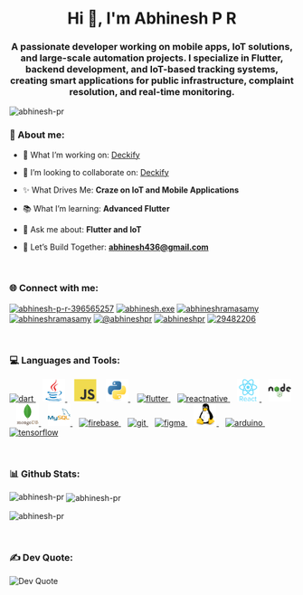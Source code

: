 <h1 align="center">Hi 👋, I'm Abhinesh P R</h1>
<h3 align="center">A passionate developer working on mobile apps, IoT solutions, and large-scale automation projects. I specialize in Flutter, backend development, and IoT-based tracking systems, creating smart applications for public infrastructure, complaint resolution, and real-time monitoring.</h3>

<p align="left"> <img src="https://komarev.com/ghpvc/?username=abhinesh-pr&label=Views&color=289ae2&style=flat" alt="abhinesh-pr" /> </p>

<h3 align="left">💫 About me:</h3>

- 🚀 What I’m working on: [Deckify](https://github.com/abhinesh-pr/deckify)

- 👯 I’m looking to collaborate on: [Deckify](https://github.com/abhinesh-pr/deckify)

- ✨ What Drives Me: **Craze on IoT and Mobile Applications**

- 📚 What I’m learning: **Advanced Flutter**

- 💬 Ask me about: **Flutter and IoT**

- 🤝 Let’s Build Together: **abhinesh436@gmail.com**

<br>

<h3 align="left">🌐 Connect with me:</h3>
<p align="left">
<a href="https://linkedin.com/in/abhinesh-p-r-396565257" target="blank"><img align="center" src="https://raw.githubusercontent.com/rahuldkjain/github-profile-readme-generator/master/src/images/icons/Social/linked-in-alt.svg" alt="abhinesh-p-r-396565257" height="30" width="40" /></a>
<a href="https://instagram.com/abhinesh.exe" target="blank"><img align="center" src="https://raw.githubusercontent.com/rahuldkjain/github-profile-readme-generator/master/src/images/icons/Social/instagram.svg" alt="abhinesh.exe" height="30" width="40" /></a>
<a href="https://www.leetcode.com/abhineshramasamy" target="blank"><img align="center" src="https://raw.githubusercontent.com/rahuldkjain/github-profile-readme-generator/master/src/images/icons/Social/leet-code.svg" alt="abhineshramasamy" height="30" width="40" /></a>
<a href="https://www.hackerrank.com/abhineshramasamy" target="blank"><img align="center" src="https://raw.githubusercontent.com/rahuldkjain/github-profile-readme-generator/master/src/images/icons/Social/hackerrank.svg" alt="abhineshramasamy" height="30" width="40" /></a>
<a href="https://medium.com/@abhineshpr" target="blank"><img align="center" src="https://raw.githubusercontent.com/rahuldkjain/github-profile-readme-generator/master/src/images/icons/Social/medium.svg" alt="@abhineshpr" height="30" width="40" /></a>
<a href="https://kaggle.com/abhineshpr" target="blank"><img align="center" src="https://raw.githubusercontent.com/rahuldkjain/github-profile-readme-generator/master/src/images/icons/Social/kaggle.svg" alt="abhineshpr" height="30" width="40" /></a>
<a href="https://stackoverflow.com/users/29482206" target="blank"><img align="center" src="https://raw.githubusercontent.com/rahuldkjain/github-profile-readme-generator/master/src/images/icons/Social/stack-overflow.svg" alt="29482206" height="30" width="40" /></a>
</p> <br>

<h3 align="left">💻 Languages and Tools:</h3>


<p align="left"> <a href="https://dart.dev" target="_blank" rel="noreferrer"> <img src="https://www.vectorlogo.zone/logos/dartlang/dartlang-icon.svg" alt="dart" width="40" height="40"/> </a> &nbsp;&nbsp;
<a href="https://www.java.com" target="_blank" rel="noreferrer"> <img src="https://raw.githubusercontent.com/devicons/devicon/master/icons/java/java-original.svg" alt="java" width="40" height="40"/> </a> &nbsp;&nbsp;
<a href="https://developer.mozilla.org/en-US/docs/Web/JavaScript" target="_blank" rel="noreferrer"> <img src="https://raw.githubusercontent.com/devicons/devicon/master/icons/javascript/javascript-original.svg" alt="javascript" width="40" height="40"/> </a> &nbsp;&nbsp;
<a href="https://www.python.org" target="_blank" rel="noreferrer"> <img src="https://raw.githubusercontent.com/devicons/devicon/master/icons/python/python-original.svg" alt="python" width="40" height="40"/> </a> &nbsp;&nbsp; <a href="https://flutter.dev" target="_blank" rel="noreferrer"> <img src="https://www.vectorlogo.zone/logos/flutterio/flutterio-icon.svg" alt="flutter" width="40" height="40"/> </a> &nbsp;&nbsp;
<a href="https://reactnative.dev/" target="_blank" rel="noreferrer"> <img src="https://reactnative.dev/img/header_logo.svg" alt="reactnative" width="40" height="40"/> </a> &nbsp;&nbsp; <a href="https://reactjs.org/" target="_blank" rel="noreferrer"> <img src="https://raw.githubusercontent.com/devicons/devicon/master/icons/react/react-original-wordmark.svg" alt="react" width="40" height="40"/> </a> &nbsp;&nbsp;
<a href="https://nodejs.org" target="_blank" rel="noreferrer"> <img src="https://raw.githubusercontent.com/devicons/devicon/master/icons/nodejs/nodejs-original-wordmark.svg" alt="nodejs" width="40" height="40"/> </a> &nbsp;&nbsp; <a href="https://www.mongodb.com/" target="_blank" rel="noreferrer"> <img src="https://raw.githubusercontent.com/devicons/devicon/master/icons/mongodb/mongodb-original-wordmark.svg" alt="mongodb" width="40" height="40"/> </a> &nbsp;&nbsp;
<a href="https://www.mysql.com/" target="_blank" rel="noreferrer"> <img src="https://raw.githubusercontent.com/devicons/devicon/master/icons/mysql/mysql-original-wordmark.svg" alt="mysql" width="40" height="40"/> </a> &nbsp;&nbsp; <a href="https://firebase.google.com/" target="_blank" rel="noreferrer"> <img src="https://www.vectorlogo.zone/logos/firebase/firebase-icon.svg" alt="firebase" width="40" height="40"/> </a> &nbsp;&nbsp; <a href="https://git-scm.com/" target="_blank" rel="noreferrer"> <img src="https://www.vectorlogo.zone/logos/git-scm/git-scm-icon.svg" alt="git" width="40" height="40"/> </a> &nbsp;&nbsp; <a href="https://www.figma.com/" target="_blank" rel="noreferrer"> <img src="https://www.vectorlogo.zone/logos/figma/figma-icon.svg" alt="figma" width="40" height="40"/> </a> &nbsp;&nbsp; <a href="https://www.linux.org/" target="_blank" rel="noreferrer"> <img src="https://raw.githubusercontent.com/devicons/devicon/master/icons/linux/linux-original.svg" alt="linux" width="40" height="40"/> </a> &nbsp;&nbsp; <a href="https://www.arduino.cc/" target="_blank" rel="noreferrer"> <img src="https://cdn.worldvectorlogo.com/logos/arduino-1.svg" alt="arduino" width="40" height="40"/> </a> &nbsp;&nbsp; <a href="https://www.tensorflow.org" target="_blank" rel="noreferrer"> <img src="https://www.vectorlogo.zone/logos/tensorflow/tensorflow-icon.svg" alt="tensorflow" width="40" height="40"/> </a> </p> <br>

<h3 align="left">📊 Github Stats:</h3>
 
<p><img align="left" src="https://github-readme-stats.vercel.app/api/top-langs?username=abhinesh-pr&show_icons=true&theme=dark&title_color=ffffff&text_color=e0e0e0&bg_color=1e1e1e&hide_border=true&locale=en&layout=compact" alt="abhinesh-pr" /></p>
<p>&nbsp;<img align="center" src="https://github-readme-stats.vercel.app/api?username=abhinesh-pr&show_icons=true&theme=dark&title_color=ffffff&text_color=e0e0e0&bg_color=1e1e1e&hide_border=true&locale=en" alt="abhinesh-pr" /></p>
<p><img align="center" src="https://github-readme-streak-stats.herokuapp.com/?user=abhinesh-pr&theme=dark" alt="abhinesh-pr" /></p> <br>
<h3 align="left">✍️ Dev Quote:</h3>
<p><img src="https://quotes-github-readme.vercel.app/api?type=horizontal&theme=light" alt="Dev Quote"></p>

